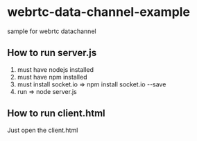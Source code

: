 # webrtc-data-channel-example
sample for webrtc datachannel

How to run server.js
-------------------------
1. must have nodejs installed
2. must have npm installed
3. must install socket.io => npm install socket.io --save
4. run => node server.js

How to run client.html
-------------------------
Just open the client.html
